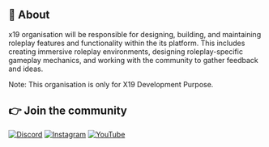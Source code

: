 ## 👋 About
x19 organisation will be responsible for designing, building, and maintaining roleplay features and functionality within the its platform. This includes creating immersive roleplay environments, designing roleplay-specific gameplay mechanics, and working with the community to gather feedback and ideas. 

Note: This organisation is only for X19 Development Purpose.

## 👉 Join the community
[![Discord](https://img.shields.io/badge/Discord-%237289DA.svg?style=for-the-badge&logo=discord&logoColor=white)]()
[![Instagram](https://img.shields.io/badge/Instagram-%231DA1F2.svg?style=for-the-badge&logo=Instagram&logoColor=white)]()
[![YouTube](https://img.shields.io/badge/YouTube-%23FF0000.svg?style=for-the-badge&logo=YouTube&logoColor=white)]()

